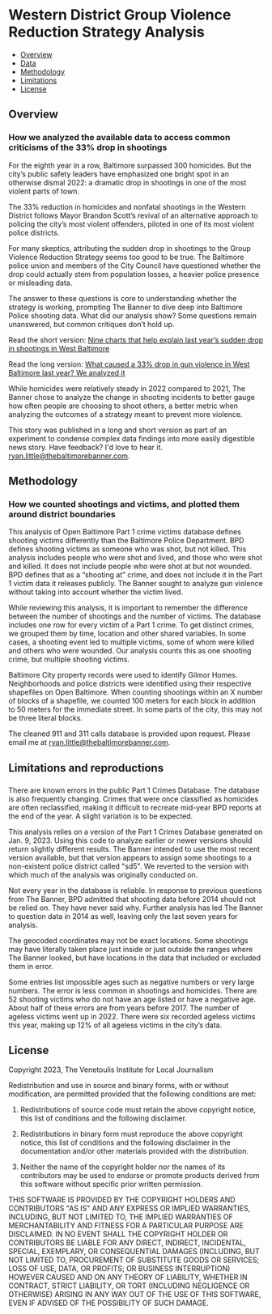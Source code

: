 Western District Group Violence Reduction Strategy Analysis
================
 - [Overview](#overview)
 - [Data](#data)
 - [Methodology](#method)
 - [Limitations](#limitations)
 - [License](#license)
 
 ## Overview
### How we analyzed the available data to access common criticisms of the 33% drop in shootings

For the eighth year in a row, Baltimore surpassed 300 homicides. But the city’s public safety leaders have emphasized one bright spot in an otherwise dismal 2022: a dramatic drop in shootings in one of the most violent parts of town.

The 33% reduction in homicides and nonfatal shootings in the Western District follows Mayor Brandon Scott’s revival of an alternative approach to policing the city’s most violent offenders, piloted in one of its most violent police districts.

For many skeptics, attributing the sudden drop in shootings to the Group Violence Reduction Strategy seems too good to be true. The Baltimore police union and members of the City Council have questioned whether the drop could actually stem from population losses, a heavier police presence or misleading data.

The answer to these questions is core to understanding whether the strategy is working, prompting The Banner to dive deep into Baltimore Police shooting data. What did our analysis show? Some questions remain unanswered, but common critiques don’t hold up.

Read the short version: [Nine charts that help explain last year’s sudden drop in shootings in West Baltimore](https://www.thebaltimorebanner.com/community/criminal-justice/west-baltimore-shootings-2022-crime-stats-guns-RGEBE4R74NBB5NWLKHZIXXNW2E/)

Read the long version: [What caused a 33% drop in gun violence in West Baltimore last year? We analyzed it ](https://www.thebaltimorebanner.com/community/criminal-justice/gvrs-data-gun-violence-data-west-baltimore-XITLPKVQXBAZPH7L3NWJJMJQDU/)

While homicides were relatively steady in 2022 compared to 2021, The Banner chose to analyze the change in shooting incidents to better gauge how often people are choosing to shoot others, a better metric when analyzing the outcomes of a strategy meant to prevent more violence.

This story was published in a long and short version as part of an experiment to condense complex data findings into more easily digestible news story. Have feedback? I'd love to hear it. ryan.little@thebaltimorebanner.com.

<a id="method"></a>

## Methodology
### How we counted shootings and victims, and plotted them around district boundaries

This analysis of Open Baltimore Part 1 crime victims database defines shooting victims differently than the Baltimore Police Department. BPD defines shooting victims as someone who was shot, but not killed. This analysis includes people who were shot and lived, and those who were shot and killed. It does not include people who were shot at but not wounded. BPD defines that as a “shooting at” crime, and does not include it in the Part 1 victim data it releases publicly. The Banner sought to analyze gun violence without taking into account whether the victim lived.

While reviewing this analysis, it is important to remember the difference between the number of shootings and the number of victims. The database includes one row for every victim of a Part 1 crime. To get distinct crimes, we grouped them by time, location and other shared variables. In some cases, a shooting event led to multiple victims, some of whom were killed and others who were wounded. Our analysis counts this as one shooting crime, but multiple shooting victims.

Baltimore City property records were used to identify Gilmor Homes. Neighborhoods and police districts were identified using their respective shapefiles on Open Baltimore. When counting shootings within an X number of blocks of a shapefile, we counted 100 meters for each block in addition to 50 meters for the immediate street. In some parts of the city, this may not be three literal blocks. 

The cleaned 911 and 311 calls database is provided upon request. Please email me at ryan.little@thebaltimorebanner.com.

<a id="limitations"></a>

## Limitations and reproductions
### 

There are known errors in the public Part 1 Crimes Database. The database is also frequently changing. Crimes that were once classified as homicides are often reclassified, making it difficult to recreate mid-year BPD reports at the end of the year. A slight variation is to be expected. 

This analysis relies on a version of the Part 1 Crimes Database generated on Jan. 9, 2023. Using this code to analyze earlier or newer versions should return slightly different results. The Banner intended to use the most recent version available, but that version appears to assign some shootings to a non-existent police district called "sd5". We reverted to the version with which much of the analysis was originally conducted on.

Not every year in the database is reliable. In response to previous questions from The Banner, BPD admitted that shooting data before 2014 should not be relied on. They have never said why. Further analysis has led The Banner to question data in 2014 as well, leaving only the last seven years for analysis. 

The geocoded coordinates may not be exact locations. Some shootings may have literally taken place just inside or just outside the ranges where The Banner looked, but have locations in the data that included or excluded them in error.

Some entries list impossible ages such as negative numbers or very large numbers. The error is less common in shootings and homicides. There are 52 shooting victims who do not have an age listed or have a negative age. About half of these errors are from years before 2017. The number of ageless victims went up in 2022. There were six recorded ageless victims this year, making up 12% of all ageless victims in the city’s data.

<a id="license"></a>

## License

Copyright 2023, The Venetoulis Institute for Local Journalism

Redistribution and use in source and binary forms, with or without modification, are permitted provided that the following conditions are met:

1. Redistributions of source code must retain the above copyright notice, this list of conditions and the following disclaimer.

2. Redistributions in binary form must reproduce the above copyright notice, this list of conditions and the following disclaimer in the documentation and/or other materials provided with the distribution.

3. Neither the name of the copyright holder nor the names of its contributors may be used to endorse or promote products derived from this software without specific prior written permission.

THIS SOFTWARE IS PROVIDED BY THE COPYRIGHT HOLDERS AND CONTRIBUTORS "AS IS" AND ANY EXPRESS OR IMPLIED WARRANTIES, INCLUDING, BUT NOT LIMITED TO, THE IMPLIED WARRANTIES OF MERCHANTABILITY AND FITNESS FOR A PARTICULAR PURPOSE ARE DISCLAIMED. IN NO EVENT SHALL THE COPYRIGHT HOLDER OR CONTRIBUTORS BE LIABLE FOR ANY DIRECT, INDIRECT, INCIDENTAL, SPECIAL, EXEMPLARY, OR CONSEQUENTIAL DAMAGES (INCLUDING, BUT NOT LIMITED TO, PROCUREMENT OF SUBSTITUTE GOODS OR SERVICES; LOSS OF USE, DATA, OR PROFITS; OR BUSINESS INTERRUPTION) HOWEVER CAUSED AND ON ANY THEORY OF LIABILITY, WHETHER IN CONTRACT, STRICT LIABILITY, OR TORT (INCLUDING NEGLIGENCE OR OTHERWISE) ARISING IN ANY WAY OUT OF THE USE OF THIS SOFTWARE, EVEN IF ADVISED OF THE POSSIBILITY OF SUCH DAMAGE.


